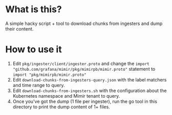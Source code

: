 # What is this?

A simple hacky script + tool to download chunks from ingesters and dump their content.

# How to use it

1. Edit `pkg/ingester/client/ingester.proto` and change the `import "github.com/grafana/mimir/pkg/mimirpb/mimir.proto"` statement to `import "pkg/mimirpb/mimir.proto"`
1. Edit `download-chunks-from-ingesters-query.json` with the label matchers and time range to query.
1. Edit `download-chunks-from-ingesters.sh` with the configuration about the Kubernetes namespace and Mimir tenant to query.
1. Once you've got the dump (1 file per ingester), run the go tool in this directory to print the dump content of 1+ files.
